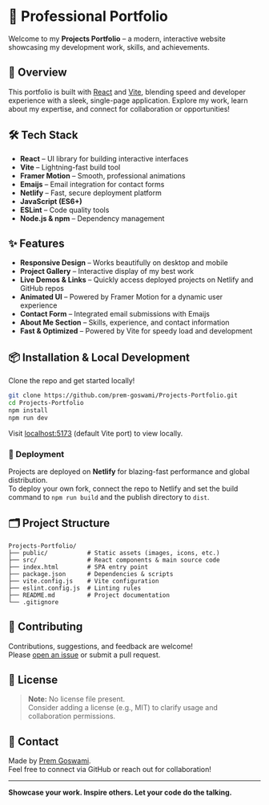 # 🚀 Professional Portfolio

Welcome to my **Projects Portfolio** – a modern, interactive website  showcasing my development work, skills, and achievements.
## 🌟 Overview

This portfolio is built with [React](https://react.dev/) and [Vite](https://vitejs.dev/), blending speed and developer experience with a sleek, single-page application. Explore my work, learn about my expertise, and connect for collaboration or opportunities!

## 🛠 Tech Stack

- **React** – UI library for building interactive interfaces
- **Vite** – Lightning-fast build tool
- **Framer Motion** – Smooth, professional animations
- **Emaijs** – Email integration for contact forms
- **Netlify** – Fast, secure deployment platform
- **JavaScript (ES6+)**
- **ESLint** – Code quality tools
- **Node.js & npm** – Dependency management

## ✨ Features

- **Responsive Design** – Works beautifully on desktop and mobile
- **Project Gallery** – Interactive display of my best work
- **Live Demos & Links** – Quickly access deployed projects on Netlify and GitHub repos
- **Animated UI** – Powered by Framer Motion for a dynamic user experience
- **Contact Form** – Integrated email submissions with Emaijs
- **About Me Section** – Skills, experience, and contact information
- **Fast & Optimized** – Powered by Vite for speedy load and development

## 📦 Installation & Local Development

Clone the repo and get started locally!

```bash
git clone https://github.com/prem-goswami/Projects-Portfolio.git
cd Projects-Portfolio
npm install
npm run dev
```

Visit [localhost:5173](http://localhost:5173) (default Vite port) to view locally.

### 🚀 Deployment

Projects are deployed on **Netlify** for blazing-fast performance and global distribution.  
To deploy your own fork, connect the repo to Netlify and set the build command to `npm run build` and the publish directory to `dist`.

## 🗂 Project Structure

```
Projects-Portfolio/
├── public/           # Static assets (images, icons, etc.)
├── src/              # React components & main source code
├── index.html        # SPA entry point
├── package.json      # Dependencies & scripts
├── vite.config.js    # Vite configuration
├── eslint.config.js  # Linting rules
├── README.md         # Project documentation
└── .gitignore
```

## 📝 Contributing

Contributions, suggestions, and feedback are welcome!  
Please [open an issue](https://github.com/prem-goswami/Projects-Portfolio/issues) or submit a pull request.

## 📄 License

> **Note:** No license file present.  
Consider adding a license (e.g., MIT) to clarify usage and collaboration permissions.

## 👋 Contact

Made by [Prem Goswami](https://github.com/prem-goswami).  
Feel free to connect via GitHub or reach out for collaboration!

---

**Showcase your work. Inspire others. Let your code do the talking.**

